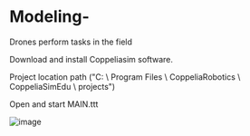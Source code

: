 # Modeling-
Drones perform tasks in the field

Download and install Coppeliasim software.

Project location path ("C: \ Program Files \ CoppeliaRobotics \ CoppeliaSimEdu \ projects")

Open and start MAIN.ttt

![image](https://user-images.githubusercontent.com/71026189/144292816-2e51bec0-9aa8-47b1-a58a-bfa30f70552c.png)


